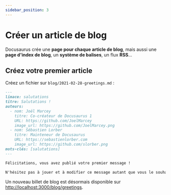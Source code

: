 ```yaml
---
sidebar_position: 3
---
```


# Créer un article de blog

Docusaurus crée une **page pour chaque article de blog**, mais aussi une **page d'index de blog**, un **système de balises**, un flux **RSS**...

## Créez votre premier article

Créez un fichier sur `blog/2021-02-28-greetings.md` :

```md title="blog/2021-02-28-greetings.md"
---
limace: salutations
titre: Salutations !
auteurs:
  - nom: Joël Marcey
    titre: Co-créateur de Docusaurus 1
    URL: https://github.com/JoelMarcey
    image_url: https://github.com/JoelMarcey.png
  - nom: Sébastien Lorber
    titre: Mainteneur de Docusaurus
    URL: https://sebastienlorber.com
    image_url: https://github.com/slorber.png
mots-clés: [salutations]
---

Félicitations, vous avez publié votre premier message !

N'hésitez pas à jouer et à modifier ce message autant que vous le souhaitez.
```

Un nouveau billet de blog est désormais disponible sur [http://localhost:3000/blog/greetings](http://localhost:3000/blog/greetings).
